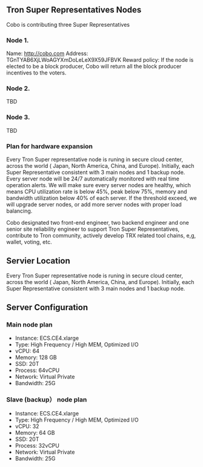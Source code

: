 ## Tron Super Representatives Nodes

Cobo is contributing three Super Representatives
### Node 1.
Name: http://cobo.com
Address: TGnTYAB6XjLWoAGYXmDoLeLeX9X59JFBVK
Reward policy: If the node is elected to be a block producer, Cobo will return all the block producer incentives to the voters.

### Node 2.
TBD

### Node 3.
TBD

### Plan for hardware expansion
Every Tron Super representative node is runing in secure cloud center, across the world ( Japan, North America, China, and Europe). Initially, each Super Representative consistent with 3 main nodes and 1 backup node. Every server node will be 24/7 automatically monitored with real time operation alerts. We will make sure every server nodes are healthy, which means CPU utilization rate is below 45%, peak below 75%, memory and bandwidth utilization below 40% of each server. If the threshold exceed, we will upgrade server nodes, or add more server nodes with proper load balancing. 

Cobo designated two front-end engineer, two backend engineer and one senior site reliability engineer to support Tron Super Representatives, contribute to Tron community, actively develop TRX related tool chains, e,g, wallet, voting, etc.


## Servier Location
Every Tron Super representative node is runing in secure cloud center, across the world ( Japan, North America, China, and Europe). Initially, each Super Representative consistent with 3 main nodes and 1 backup node. 

## Server Configuration
### Main node plan
* Instance: ECS.CE4.xlarge
* Type: High Frequency / High MEM, Optimized I/O
* vCPU: 64
* Memory: 128 GB
* SSD: 20T
* Process: 64vCPU
* Network: Virtual Private
* Bandwidth: 25G

### Slave (backup） node plan
* Instance: ECS.CE4.xlarge
* Type: High Frequency / High MEM, Optimized I/O
* vCPU: 32
* Memory: 64 GB
* SSD: 20T
* Process: 32vCPU
* Network: Virtual Private
* Bandwidth: 25G
